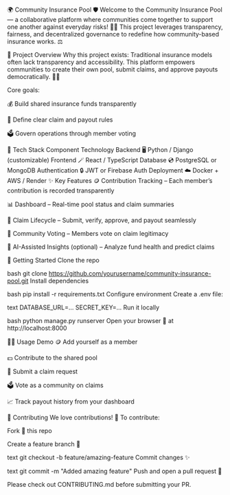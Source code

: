 🌍 Community Insurance Pool 🛡️
Welcome to the Community Insurance Pool — a collaborative platform where communities come together to support one another against everyday risks! 🤝💧
This project leverages transparency, fairness, and decentralized governance to redefine how community-based insurance works. ⚖️

🚀 Project Overview
Why this project exists:
Traditional insurance models often lack transparency and accessibility. This platform empowers communities to create their own pool, submit claims, and approve payouts democratically. 💬👥

Core goals:

💰 Build shared insurance funds transparently

📝 Define clear claim and payout rules

🗳️ Govern operations through member voting

🧰 Tech Stack
Component	Technology
Backend 🖥️	Python / Django (customizable)
Frontend 🪄	React / TypeScript
Database 💿	PostgreSQL or MongoDB
Authentication 🔒	JWT or Firebase Auth
Deployment ☁️	Docker + AWS / Render
✨ Key Features
🪙 Contribution Tracking – Each member’s contribution is recorded transparently

📊 Dashboard – Real-time pool status and claim summaries

🧾 Claim Lifecycle – Submit, verify, approve, and payout seamlessly

💬 Community Voting – Members vote on claim legitimacy

🧠 AI-Assisted Insights (optional) – Analyze fund health and predict claims

🏁 Getting Started
Clone the repo

bash
git clone https://github.com/yourusername/community-insurance-pool.git
Install dependencies

bash
pip install -r requirements.txt
Configure environment
Create a .env file:

text
DATABASE_URL=...
SECRET_KEY=...
Run it locally

bash
python manage.py runserver
Open your browser 📱 at http://localhost:8000

🧑‍💻 Usage Demo
🪙 Add yourself as a member

💵 Contribute to the shared pool

🧾 Submit a claim request

🗳️ Vote as a community on claims

📈 Track payout history from your dashboard

🤝 Contributing
We love contributions! 🧡
To contribute:

Fork 🔪 this repo

Create a feature branch 🌿

text
git checkout -b feature/amazing-feature
Commit changes ✨

text
git commit -m "Added amazing feature"
Push and open a pull request 🚀

Please check out CONTRIBUTING.md before submitting your PR.

​
